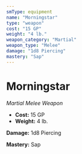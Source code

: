 ```yaml
---
smType: equipment
name: "Morningstar"
type: "weapon"
cost: "15 GP"
weight: "4 lb."
weapon_category: "Martial"
weapon_type: "Melee"
damage: "1d8 Piercing"
mastery: "Sap"
---
```


# Morningstar
*Martial Melee Weapon*

- **Cost:** 15 GP
- **Weight:** 4 lb.

**Damage:** 1d8 Piercing

**Mastery:** Sap
